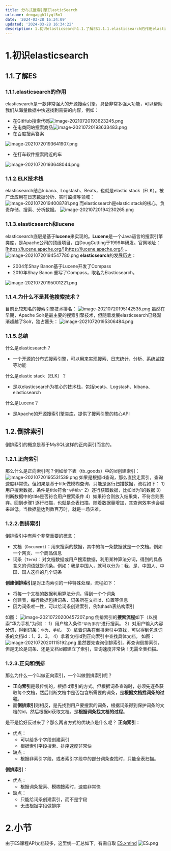 ```yaml
---
title: 分布式搜索引擎ElasticSearch
urlname: demgaggh1tyqt5m1
date: '2024-03-28 16:34:09'
updated: '2024-03-28 16:34:22'
description: 1.初识elasticsearch1.1.了解ES1.1.1.elasticsearch的作用elasticsearch是一款非常强大的开源搜索引擎，具备非常多强大功能，可以帮助我们从海量数据中快速找到需要的内容，例如： 在GitHub搜索代码 在电商网站搜索商品 在百度搜索答案 在打车软件搜...
---
```

# 1.初识elasticsearch
## 1.1.了解ES
### 1.1.1.elasticsearch的作用
elasticsearch是一款非常强大的开源搜索引擎，具备非常多强大功能，可以帮助我们从海量数据中快速找到需要的内容，例如：

-  在GitHub搜索代码![image-20210720193623245.png](https://raw.githubusercontent.com/choodsire666/blog-img/main/分布式搜索引擎ElasticSearch/00d17f4e748a6a61f756ede7a949d247.png)
-  在电商网站搜索商品![image-20210720193633483.png](https://raw.githubusercontent.com/choodsire666/blog-img/main/分布式搜索引擎ElasticSearch/39940b900e1ba99e039ea9bc082bb68c.png)
-  在百度搜索答案

![image-20210720193641907.png](https://raw.githubusercontent.com/choodsire666/blog-img/main/分布式搜索引擎ElasticSearch/ae59116fc0722b5833302830d2615cba.png)

-  在打车软件搜索附近的车

![image-20210720193648044.png](https://raw.githubusercontent.com/choodsire666/blog-img/main/分布式搜索引擎ElasticSearch/26de1e5799a0a9db247d92bca47ec06f.png)
### 1.1.2.ELK技术栈
elasticsearch结合kibana、Logstash、Beats，也就是elastic stack（ELK）。被广泛应用在日志数据分析、实时监控等领域：
![image-20210720194008781.png](https://raw.githubusercontent.com/choodsire666/blog-img/main/分布式搜索引擎ElasticSearch/14b701d4db45e461e81aa9f647b42113.png)
而elasticsearch是elastic stack的核心，负责存储、搜索、分析数据。
![image-20210720194230265.png](https://raw.githubusercontent.com/choodsire666/blog-img/main/分布式搜索引擎ElasticSearch/8257a620665c0a59c97b48e48c769c66.png)
### 1.1.3.elasticsearch和lucene
elasticsearch底层是基于**lucene**来实现的。**Lucene**是一个Java语言的搜索引擎类库，是Apache公司的顶级项目，由DougCutting于1999年研发。官网地址：[https://lucene.apache.org/](https://lucene.apache.org/) 。
![image-20210720194547780.png](https://raw.githubusercontent.com/choodsire666/blog-img/main/分布式搜索引擎ElasticSearch/c2c54dcb3f149f383c7c54e15e82cc2c.png)
**elasticsearch**的发展历史：

- 2004年Shay Banon基于Lucene开发了Compass
- 2010年Shay Banon 重写了Compass，取名为Elasticsearch。

![image-20210720195001221.png](https://raw.githubusercontent.com/choodsire666/blog-img/main/分布式搜索引擎ElasticSearch/baa81c8d3995a1be8a1fa5d1f3f8a46e.png)
### 1.1.4.为什么不是其他搜索技术？
目前比较知名的搜索引擎技术排名：
![image-20210720195142535.png](https://raw.githubusercontent.com/choodsire666/blog-img/main/分布式搜索引擎ElasticSearch/888363e34ba0a8024aeb3859eb3f24fb.png)
虽然在早期，Apache Solr是最主要的搜索引擎技术，但随着发展elasticsearch已经渐渐超越了Solr，独占鳌头：
![image-20210720195306484.png](https://raw.githubusercontent.com/choodsire666/blog-img/main/分布式搜索引擎ElasticSearch/4df2d35aefb5d3f16cca3c15688bc01e.png)
### 1.1.5.总结
什么是elasticsearch？

- 一个开源的分布式搜索引擎，可以用来实现搜索、日志统计、分析、系统监控等功能

什么是elastic stack（ELK）？

- 是以elasticsearch为核心的技术栈，包括beats、Logstash、kibana、elasticsearch

什么是Lucene？

- 是Apache的开源搜索引擎类库，提供了搜索引擎的核心API
## 1.2.倒排索引
倒排索引的概念是基于MySQL这样的正向索引而言的。
### 1.2.1.正向索引
那么什么是正向索引呢？例如给下表（tb_goods）中的id创建索引：
![image-20210720195531539.png](https://raw.githubusercontent.com/choodsire666/blog-img/main/分布式搜索引擎ElasticSearch/ce24023f2da09cea2c832bf67e201b82.png)
如果是根据id查询，那么直接走索引，查询速度非常快。但如果是基于title做模糊查询，只能是逐行扫描数据，流程如下：
1）用户搜索数据，条件是title符合`"%手机%"`
2）逐行获取数据，比如id为1的数据
3）判断数据中的title是否符合用户搜索条件
4）如果符合则放入结果集，不符合则丢弃。回到步骤1
逐行扫描，也就是全表扫描，随着数据量增加，其查询效率也会越来越低。当数据量达到数百万时，就是一场灾难。
### 1.2.2.倒排索引
倒排索引中有两个非常重要的概念：

- 文档（`Document`）：用来搜索的数据，其中的每一条数据就是一个文档。例如一个网页、一个商品信息
- 词条（`Term`）：对文档数据或用户搜索数据，利用某种算法分词，得到的具备含义的词语就是词条。例如：我是中国人，就可以分为：我、是、中国人、中国、国人这样的几个词条

**创建倒排索引**是对正向索引的一种特殊处理，流程如下：

- 将每一个文档的数据利用算法分词，得到一个个词条
- 创建表，每行数据包括词条、词条所在文档id、位置等信息
- 因为词条唯一性，可以给词条创建索引，例如hash表结构索引

如图：
![image-20210720200457207.png](https://raw.githubusercontent.com/choodsire666/blog-img/main/分布式搜索引擎ElasticSearch/65ebd2db4d567bbdb50071838c31ca66.png)
倒排索引的**搜索流程**如下（以搜索"华为手机"为例）：
1）用户输入条件`"华为手机"`进行搜索。
2）对用户输入内容**分词**，得到词条：`华为`、`手机`。
3）拿着词条在倒排索引中查找，可以得到包含词条的文档id：1、2、3。
4）拿着文档id到正向索引中查找具体文档。
如图：
![image-20210720201115192.png](https://raw.githubusercontent.com/choodsire666/blog-img/main/分布式搜索引擎ElasticSearch/1b00e6736b7a60e2354171681a5bae8c.png)
虽然要先查询倒排索引，再查询倒排索引，但是无论是词条、还是文档id都建立了索引，查询速度非常快！无需全表扫描。
### 1.2.3.正向和倒排
那么为什么一个叫做正向索引，一个叫做倒排索引呢？

-  **正向索引**是最传统的，根据id索引的方式。但根据词条查询时，必须先逐条获取每个文档，然后判断文档中是否包含所需要的词条，是**根据文档找词条的过程**。 
-  而**倒排索引**则相反，是先找到用户要搜索的词条，根据词条得到保护词条的文档的id，然后根据id获取文档。是**根据词条找文档的过程**。 

是不是恰好反过来了？那么两者方式的优缺点是什么呢？
**正向索引**：

- 优点： 
   - 可以给多个字段创建索引
   - 根据索引字段搜索、排序速度非常快
- 缺点： 
   - 根据非索引字段，或者索引字段中的部分词条查找时，只能全表扫描。

**倒排索引**：

- 优点： 
   - 根据词条搜索、模糊搜索时，速度非常快
- 缺点： 
   - 只能给词条创建索引，而不是字段
   - 无法根据字段做排序
# 2.小节
由于ES课程API文档较多，这里统一汇总如下，有需自取
[ES.xmind](https://www.yuque.com/attachments/yuque/0/2024/xmind/29688613/1711614851119-64c5333d-53f6-4535-8155-aabe04890369.xmind)
![ES.png](https://raw.githubusercontent.com/choodsire666/blog-img/main/分布式搜索引擎ElasticSearch/2e72db7dc18d9d74bbc086a82920590f.png)
